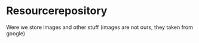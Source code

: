 # Resourcerepository
Were we store images and other stuff
(images are not ours, they taken from google)
